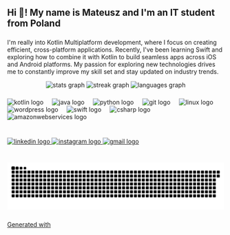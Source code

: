 <h2 align="left">Hi 👋! My name is Mateusz and I'm an IT student from Poland</h2>

###

<div align="left">
  <p>I'm really into Kotlin Multiplatform development, where I focus on creating efficient, cross-platform applications. Recently, I've been learning Swift and exploring how to combine it with Kotlin to build seamless apps across iOS and Android platforms. My passion for exploring new technologies drives me to constantly improve my skill set and stay updated on industry trends.</p>
</div>

<div align="center">
  <img src="https://github-readme-stats.vercel.app/api?username=matiz22&hide_title=false&hide_rank=false&show_icons=true&include_all_commits=true&count_private=true&disable_animations=false&theme=merko&locale=en&hide_border=false" height="150" alt="stats graph"  />
  <img src="https://streak-stats.demolab.com?user=matiz22&locale=en&mode=daily&theme=merko&hide_border=false&border_radius=5" height="150" alt="streak graph"  />
  <img src="https://github-readme-stats.vercel.app/api/top-langs?username=matiz22&locale=en&hide_title=false&layout=compact&card_width=320&langs_count=5&theme=merko&hide_border=true" height="150" alt="languages graph"  />
</div>

###

<div align="left">
  <img src="https://cdn.jsdelivr.net/gh/devicons/devicon/icons/kotlin/kotlin-original.svg" height="30" alt="kotlin logo"  />
  <img width="12" />
  <img src="https://cdn.jsdelivr.net/gh/devicons/devicon/icons/java/java-original.svg" height="30" alt="java logo"  />
  <img width="12" />
  <img src="https://cdn.jsdelivr.net/gh/devicons/devicon/icons/python/python-original.svg" height="30" alt="python logo"  />
  <img width="12" />
  <img src="https://cdn.jsdelivr.net/gh/devicons/devicon/icons/git/git-original.svg" height="30" alt="git logo"  />
  <img width="12" />
  <img src="https://cdn.jsdelivr.net/gh/devicons/devicon/icons/linux/linux-original.svg" height="30" alt="linux logo"  />
  <img width="12" />
  <img src="https://cdn.simpleicons.org/wordpress/21759B" height="30" alt="wordpress logo"  />
  <img width="12" />
  <img src="https://cdn.jsdelivr.net/gh/devicons/devicon/icons/swift/swift-original.svg" height="30" alt="swift logo"  />
  <img width="12" />
  <img src="https://cdn.jsdelivr.net/gh/devicons/devicon/icons/csharp/csharp-original.svg" height="30" alt="csharp logo"  />
  <img width="12" />
  <img src="https://skillicons.dev/icons?i=aws" height="30" alt="amazonwebservices logo"  />
</div>

###

<br clear="both">

<div align="left">
  <a href="https://www.linkedin.com/in/mateusz-malich-290557227/" target="_blank">
    <img src="https://img.shields.io/static/v1?message=LinkedIn&logo=linkedin&label=&color=0077B5&logoColor=white&labelColor=&style=for-the-badge" height="35" alt="linkedin logo"  />
  </a>
  <a href="https://www.instagram.com/___mateo___22/" target="_blank">
    <img src="https://img.shields.io/static/v1?message=Instagram&logo=instagram&label=%20&color=E4405F&logoColor=white&labelColor=&style=for-the-badge" height="35" alt="instagram logo"  />
  </a>
  <a href="mailto:mateuszmalich@gmail.com" target="_blank">
    <img src="https://img.shields.io/static/v1?message=Gmail&logo=gmail&label=&color=D14836&logoColor=white&labelColor=&style=for-the-badge" height="35" alt="gmail logo"  />
  </a>
</div>

###

<br clear="both">

<img src="https://raw.githubusercontent.com/matiz22/matiz22/output/snake.svg" alt="Snake animation" />

###
[Generated with](https://profile-readme-generator.com/)
